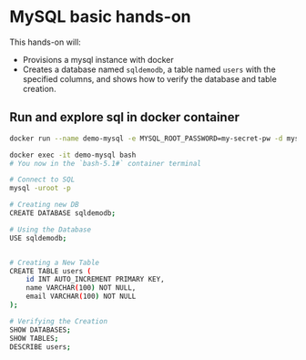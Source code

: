 # MySQL basic hands-on

This hands-on will:

- Provisions a mysql instance with docker
- Creates a database named `sqldemodb`, a table named `users` with the specified columns, and shows how to verify the database and table creation.

## Run and explore sql in docker container

```bash
docker run --name demo-mysql -e MYSQL_ROOT_PASSWORD=my-secret-pw -d mysql:latest

docker exec -it demo-mysql bash
# You now in the `bash-5.1#` container terminal

# Connect to SQL
mysql -uroot -p

# Creating new DB
CREATE DATABASE sqldemodb;

# Using the Database
USE sqldemodb;


# Creating a New Table
CREATE TABLE users (
    id INT AUTO_INCREMENT PRIMARY KEY,
    name VARCHAR(100) NOT NULL,
    email VARCHAR(100) NOT NULL
);

# Verifying the Creation
SHOW DATABASES;
SHOW TABLES;
DESCRIBE users;
```
